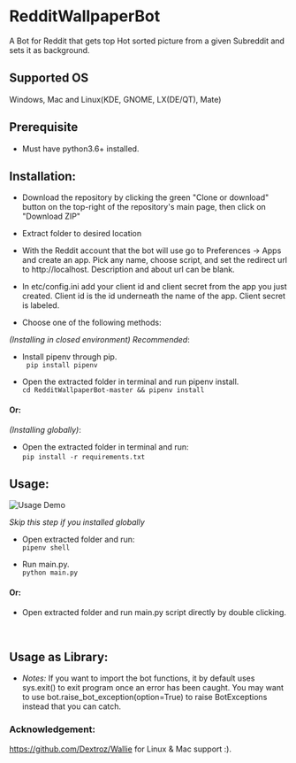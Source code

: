 # RedditWallpaperBot
A Bot for Reddit that gets top Hot sorted picture from a given Subreddit and sets it as background.

## Supported OS
 Windows, Mac and Linux(KDE, GNOME, LX(DE/QT), Mate)
 
## Prerequisite
* Must have python3.6+ installed.

## Installation:
  * Download the repository by clicking the green "Clone or download" button on the top-right of the repository's main page, then click on "Download ZIP"<br>
  
  * Extract folder to desired location
  
  * With the Reddit account that the bot will use go to Preferences -> Apps and create an app. Pick any name, choose script, and set the redirect url to http://localhost. Description and about url can be blank.

  * In etc/config.ini add your client id and client secret from the app you just created. Client id is the id underneath the name of the app. Client secret is labeled.

  * Choose one of the following methods:
  
  
<i>(Installing in closed environment) Recommended</i>:
  * Install pipenv through pip. <br>
  ` pip install pipenv`
  
  * Open the extracted folder in terminal and run pipenv install. <br>
  ` cd RedditWallpaperBot-master && pipenv install `

 #### Or:
  
  
 <i>(Installing globally)</i>:
  * Open the extracted folder in terminal and run: <br>
  ` pip install -r requirements.txt `


## Usage:
  ![Usage Demo](https://media.giphy.com/media/Tk0hzmccJ2rLlbRZxT/giphy.gif)
  
  <i>Skip this step if you installed globally </i>
  * Open extracted folder and run: <br>
  ` pipenv shell `
  
  * Run main.py. <br>
  ` python main.py `

  #### Or:

  * Open extracted folder and run main.py script directly by double clicking.
  <br>


## Usage as Library:
* <i> Notes: </i>
If you want to import the bot functions, it by default uses sys.exit() to exit program once an error has been caught. You may want to use bot.raise_bot_exception(option=True) to raise BotExceptions instead that you can catch.


### Acknowledgement:
   https://github.com/Dextroz/Wallie for Linux & Mac support :).
